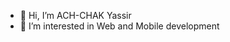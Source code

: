 - 👋 Hi, I’m ACH-CHAK Yassir
- 👀 I’m interested in Web and Mobile development

<!---
Yassir-Ack/Yassir-Ack is a ✨ special ✨ repository because its `README.md` (this file) appears on your GitHub profile.
You can click the Preview link to take a look at your changes.
--->
